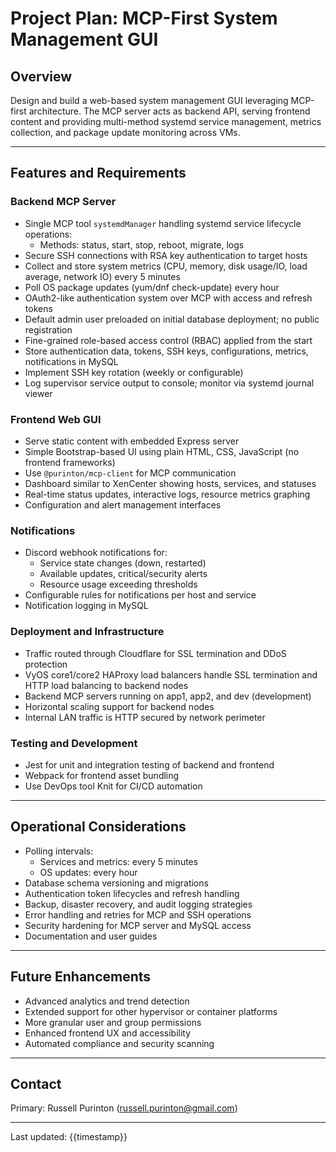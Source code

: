 # Project Plan: MCP-First System Management GUI

## Overview

Design and build a web-based system management GUI leveraging MCP-first architecture. The MCP server acts as backend API, serving frontend content and providing multi-method systemd service management, metrics collection, and package update monitoring across VMs.

---

## Features and Requirements

### Backend MCP Server

- Single MCP tool `systemdManager` handling systemd service lifecycle operations:
  - Methods: status, start, stop, reboot, migrate, logs
- Secure SSH connections with RSA key authentication to target hosts
- Collect and store system metrics (CPU, memory, disk usage/IO, load average, network IO) every 5 minutes
- Poll OS package updates (yum/dnf check-update) every hour
- OAuth2-like authentication system over MCP with access and refresh tokens
- Default admin user preloaded on initial database deployment; no public registration
- Fine-grained role-based access control (RBAC) applied from the start
- Store authentication data, tokens, SSH keys, configurations, metrics, notifications in MySQL
- Implement SSH key rotation (weekly or configurable)
- Log supervisor service output to console; monitor via systemd journal viewer

### Frontend Web GUI

- Serve static content with embedded Express server
- Simple Bootstrap-based UI using plain HTML, CSS, JavaScript (no frontend frameworks)
- Use `@purinton/mcp-client` for MCP communication
- Dashboard similar to XenCenter showing hosts, services, and statuses
- Real-time status updates, interactive logs, resource metrics graphing
- Configuration and alert management interfaces

### Notifications

- Discord webhook notifications for:
  - Service state changes (down, restarted)
  - Available updates, critical/security alerts
  - Resource usage exceeding thresholds
- Configurable rules for notifications per host and service
- Notification logging in MySQL

### Deployment and Infrastructure

- Traffic routed through Cloudflare for SSL termination and DDoS protection
- VyOS core1/core2 HAProxy load balancers handle SSL termination and HTTP load balancing to backend nodes
- Backend MCP servers running on app1, app2, and dev (development)
- Horizontal scaling support for backend nodes
- Internal LAN traffic is HTTP secured by network perimeter

### Testing and Development

- Jest for unit and integration testing of backend and frontend
- Webpack for frontend asset bundling
- Use DevOps tool Knit for CI/CD automation

---

## Operational Considerations

- Polling intervals:
  - Services and metrics: every 5 minutes
  - OS updates: every hour
- Database schema versioning and migrations
- Authentication token lifecycles and refresh handling
- Backup, disaster recovery, and audit logging strategies
- Error handling and retries for MCP and SSH operations
- Security hardening for MCP server and MySQL access
- Documentation and user guides

---

## Future Enhancements

- Advanced analytics and trend detection
- Extended support for other hypervisor or container platforms
- More granular user and group permissions
- Enhanced frontend UX and accessibility
- Automated compliance and security scanning

---

## Contact

Primary: Russell Purinton (<russell.purinton@gmail.com>)

---

Last updated: {{timestamp}}

